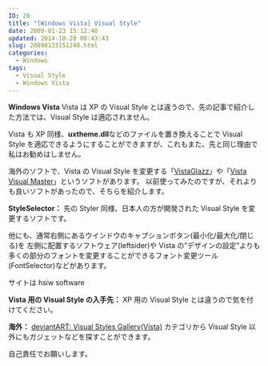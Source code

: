 ```yaml
---
ID: 28
title: "[Windows Vista] Visual Style"
date: 2009-01-23 15:12:40
updated: 2014-10-20 00:43:43
slug: 20090123151240.html
categories:
  - Windows
tags:
  - Visual Style
  - Windows Vista
---
```


**Windows Vista**
Vista は XP の Visual Style とは違うので、先の記事で紹介した方法では、Visual Style は適応されません。

Vista も XP 同様、**uxtheme.dll**などのファイルを置き換えることで Visual Style を適応できるようにすることができますが、これもまた、先と同じ理由で私はお勧めはしません。

海外のソフトで、Vista の Visual Style を変更する「[VistaGlazz](http://www.google.co.jp/search?q=VistaGlazz)」や「[Vista Visual Master](http://www.google.co.jp/search?q=Vista+Visual+Master)」というソフトがあります。
以前使ってみたのですが、それよりも良いソフトがあったので、そちらを紹介します。

**StyleSelector：**
先の Styler 同様、日本人の方が開発された Visual Style を変更するソフトです。

他にも、通常右側にあるウインドウのキャプションボタン(最小化/最大化/閉じる)を
左側に配置するソフトウェア(leftsider)や Vista の”デザインの設定”よりも多くの部分のフォントを変更することができるフォント変更ツール(FontSelector)などがあります。

サイトは hsiw software

**Vista 用の Visual Style の入手先：**
XP 用の Visual Style とは違うので気を付けてください。

**海外：**
[deviantART: Visual Styles Gallery(Vista)](http://browse.deviantart.com/customization/skins/vistautil/visstyles/)
カテゴリから Visual Style 以外にもガジェットなどを探すことができます。

自己責任でお願いします。
